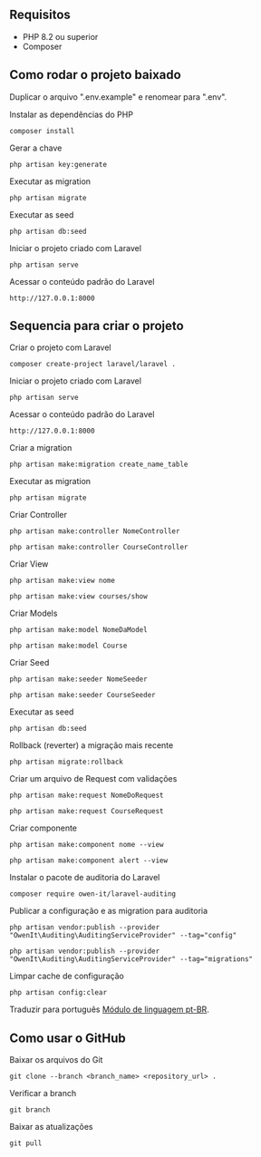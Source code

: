 ## Requisitos

* PHP 8.2 ou superior
* Composer

## Como rodar o projeto baixado

Duplicar o arquivo ".env.example" e renomear para ".env".<br>

Instalar as dependências do PHP
```
composer install
```

Gerar a chave
```
php artisan key:generate
```

Executar as migration
```
php artisan migrate
```

Executar as seed
```
php artisan db:seed
```

Iniciar o projeto criado com Laravel
```
php artisan serve
```

Acessar o conteúdo padrão do Laravel
```
http://127.0.0.1:8000
```

## Sequencia para criar o projeto
Criar o projeto com Laravel
```
composer create-project laravel/laravel .
```

Iniciar o projeto criado com Laravel
```
php artisan serve
```

Acessar o conteúdo padrão do Laravel
```
http://127.0.0.1:8000
```

Criar a migration
```
php artisan make:migration create_name_table
```

Executar as migration
```
php artisan migrate
```

Criar Controller
```
php artisan make:controller NomeController
```
```
php artisan make:controller CourseController
```

Criar View
```
php artisan make:view nome
```
```
php artisan make:view courses/show
```

Criar Models
```
php artisan make:model NomeDaModel
```
```
php artisan make:model Course
```

Criar Seed
```
php artisan make:seeder NomeSeeder
```
```
php artisan make:seeder CourseSeeder
```

Executar as seed
```
php artisan db:seed
```

Rollback (reverter) a migração mais recente
```
php artisan migrate:rollback
```

Criar um arquivo de Request com validações
```
php artisan make:request NomeDoRequest
```
```
php artisan make:request CourseRequest
```

Criar componente
```
php artisan make:component nome --view
```
```
php artisan make:component alert --view
```

Instalar o pacote de auditoria do Laravel
```
composer require owen-it/laravel-auditing
```

Publicar a configuração e as migration para auditoria
```
php artisan vendor:publish --provider "OwenIt\Auditing\AuditingServiceProvider" --tag="config"
```
```
php artisan vendor:publish --provider "OwenIt\Auditing\AuditingServiceProvider" --tag="migrations"
```

Limpar cache de configuração
```
php artisan config:clear
```

Traduzir para português [Módulo de linguagem pt-BR](https://github.com/lucascudo/laravel-pt-BR-localization).


## Como usar o GitHub
Baixar os arquivos do Git
```
git clone --branch <branch_name> <repository_url> .
```

Verificar a branch
```
git branch 
```

Baixar as atualizações
```
git pull
```